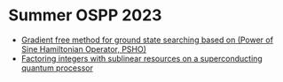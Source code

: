 # Summer OSPP 2023

- [Gradient free method for ground state searching based on (Power of Sine Hamiltonian Operator, PSHO)](./2349a0462/readme.ipynb)
- [Factoring integers with sublinear resources on a superconducting quantum processor](./2349a0563/2349a0563-project-report.md)

